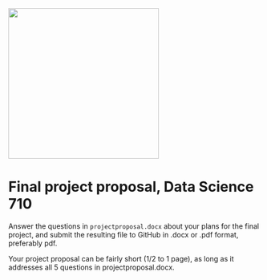 <img src="https://datasciencedegree.wisconsin.edu/wp-content/themes/data-gulp/images/logo.svg" width="300">

# Final project proposal, Data Science 710 

Answer the questions in `projectproposal.docx` about your plans for the final project, and submit the resulting file to GitHub in .docx or .pdf format, preferably pdf.  

Your project proposal can be fairly short (1/2 to 1 page), as long as it addresses all 5 questions in projectproposal.docx.
